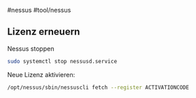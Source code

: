 #nessus
#tool/nessus

## Lizenz erneuern

Nessus stoppen

```bash
sudo systemctl stop nessusd.service
```

Neue Lizenz aktivieren:

```bash
/opt/nessus/sbin/nessuscli fetch --register ACTIVATIONCODE
```
